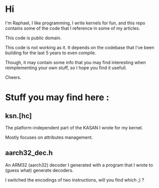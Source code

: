 # Hi

I'm Raphael, I like programming, I write kernels for fun, and this repo contains some of the code that I reference in some of my articles.

This code is public domain.

This code is not working as it. It depends on the codebase that I've been building for the last 5 years to even compile.

Though, it may contain some info that you may find interesting when reimplementing your own stuff, so I hope you find it usefull.

Cheers.

# Stuff you may find here : 

## ksn.[hc]

The platform-independent part of the KASAN I wrote for my kernel.

Mostly focuses on attributes management.

## aarch32_dec.h

An ARM32 (aarch32) decoder I generated with a program that I wrote to (guess what) generate decoders.

I switched the encodings of two instructions, will you find which ;) ?
